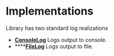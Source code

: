 # Implementations

Library has two standard log realizations

* [**ConsoleLog**](consolelog.md) Logs output to console. 
* \*\*\*\*[**FileLog**](filelog.md) Logs output to file.



